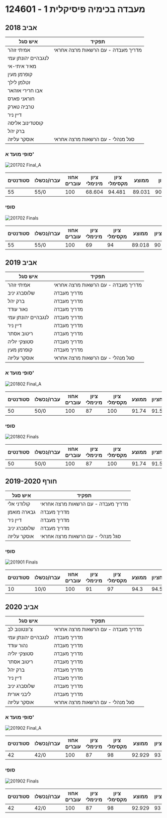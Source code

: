 # 124601 - מעבדה בכימיה פיסיקלית 1

## אביב 2018

| איש סגל | תפקיד |
| ---- | ---- |
| אמיתי זוהר | מדריך מעבדה - עם הרשאות מרצה אחראי |
| לנגבהיים יהונתן עמי |  |
| מאיר איתי-אי |  |
| קופרמן מעין |  |
| זטלמן לילך |  |
| אבו חרירי אזהאר |  |
| חוראני פארס |  |
| טרביה טארק |  |
| דיין ניר |  |
| קוסטדינוב אליסה |  |
| ברק יהל |  |
| אוסקר עליזה | סגל מנהלי - עם הרשאות מרצה אחראי |

### סופי מועד א'

![201702 Final_A](201702/Final_A.png)

| סטודנטים | עברו/נכשלו | אחוז עוברים | ציון מינימלי | ציון מקסימלי | ממוצע | חציון |
| ---- | ---- | ---- | ---- | ---- | ---- | ---- |
| 55 | 55/0 | 100 | 68.604 | 94.481 | 89.031 | 90.226 |

### סופי

![201702 Finals](201702/Finals.png)

| סטודנטים | עברו/נכשלו | אחוז עוברים | ציון מינימלי | ציון מקסימלי | ממוצע | חציון |
| ---- | ---- | ---- | ---- | ---- | ---- | ---- |
| 55 | 55/0 | 100 | 69 | 94 | 89.018 | 90 |

## אביב 2019

| איש סגל | תפקיד |
| ---- | ---- |
| אמיתי זוהר | מדריך מעבדה - עם הרשאות מרצה אחראי |
| שלוסברג יניב | מדריך מעבדה |
| ברק יהל | מדריך מעבדה |
| נאור עודד | מדריך מעבדה |
| לנגבהיים יהונתן עמי | מדריך מעבדה |
| דיין ניר | מדריך מעבדה |
| ריטוב אסתר | מדריך מעבדה |
| סטוצקי יוליה | מדריך מעבדה |
| קופרמן מעין | מדריך מעבדה |
| אוסקר עליזה | סגל מנהלי - עם הרשאות מרצה אחראי |

### סופי מועד א'

![201802 Final_A](201802/Final_A.png)

| סטודנטים | עברו/נכשלו | אחוז עוברים | ציון מינימלי | ציון מקסימלי | ממוצע | חציון |
| ---- | ---- | ---- | ---- | ---- | ---- | ---- |
| 50 | 50/0 | 100 | 87 | 100 | 91.74 | 91.5 |

### סופי

![201802 Finals](201802/Finals.png)

| סטודנטים | עברו/נכשלו | אחוז עוברים | ציון מינימלי | ציון מקסימלי | ממוצע | חציון |
| ---- | ---- | ---- | ---- | ---- | ---- | ---- |
| 50 | 50/0 | 100 | 87 | 100 | 91.74 | 91.5 |

## חורף 2019-2020

| איש סגל | תפקיד |
| ---- | ---- |
| קולודני אלי | מדריך מעבדה - עם הרשאות מרצה אחראי |
| גבארה מואמן | מדריך מעבדה |
| דיין ניר | מדריך מעבדה |
| שלוסברג יניב | מדריך מעבדה |
| אוסקר עליזה | סגל מנהלי - עם הרשאות מרצה אחראי |

### סופי

![201901 Finals](201901/Finals.png)

| סטודנטים | עברו/נכשלו | אחוז עוברים | ציון מינימלי | ציון מקסימלי | ממוצע | חציון |
| ---- | ---- | ---- | ---- | ---- | ---- | ---- |
| 10 | 10/0 | 100 | 91 | 97 | 94.3 | 94.5 |

## אביב 2020

| איש סגל | תפקיד |
| ---- | ---- |
| צ'ונטונוב לב | מדריך מעבדה - עם הרשאות מרצה אחראי |
| לנגבהיים יהונתן עמי | מדריך מעבדה |
| נהור עודד | מדריך מעבדה |
| סטוצקי יוליה | מדריך מעבדה |
| ריטוב אסתר | מדריך מעבדה |
| ברק יהל | מדריך מעבדה |
| דיין ניר | מדריך מעבדה |
| שלוסברג יניב | מדריך מעבדה |
| ליבני אורית | מדריך מעבדה |
| אוסקר עליזה | סגל מנהלי - עם הרשאות מרצה אחראי |

### סופי מועד א'

![201902 Final_A](201902/Final_A.png)

| סטודנטים | עברו/נכשלו | אחוז עוברים | ציון מינימלי | ציון מקסימלי | ממוצע | חציון |
| ---- | ---- | ---- | ---- | ---- | ---- | ---- |
| 42 | 42/0 | 100 | 87 | 98 | 92.929 | 93 |

### סופי

![201902 Finals](201902/Finals.png)

| סטודנטים | עברו/נכשלו | אחוז עוברים | ציון מינימלי | ציון מקסימלי | ממוצע | חציון |
| ---- | ---- | ---- | ---- | ---- | ---- | ---- |
| 42 | 42/0 | 100 | 87 | 98 | 92.929 | 93 |

